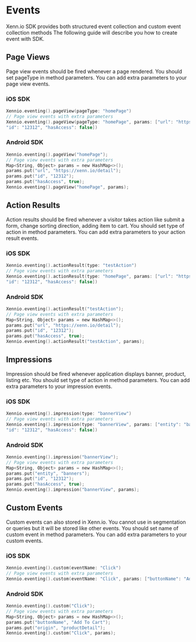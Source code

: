 # Events

Xenn.io SDK provides both structured event collection and custom event collection methods
The following guide will describe you how to create event with SDK.

## Page Views

Page view events should be fired whenever a page rendered. You should set pageType in method parameters.
You can add extra parameters to your page view events.

### iOS SDK

```swift
Xennio.eventing().pageView(pageType: "homePage")
// Page view events with extra parameters
Xennio.eventing().pageView(pageType: "homePage", params: ["url": "https://xenn.io/detail", 
"id": "12312", "hasAccess": false])
```

### Android SDK

```swift
Xennio.eventing().pageView("homePage");
// Page view events with extra parameters
Map<String, Object> params = new HashMap<>();
params.put("url", "https://xenn.io/detail");
params.put("id", "12312");
params.put("hasAccess", true);
Xennio.eventing().pageView("homePage", params);
```

## Action Results

Action results should be fired whenever a visitor takes action like submit a form, change sorting direction, adding item to cart. 
You should set type of action in method parameters. You can add extra parameters to your action result events.

### iOS SDK

```swift
Xennio.eventing().actionResult(type: "testAction")
// Page view events with extra parameters
Xennio.eventing().actionResult(type: "homePage", params: ["url": "https://xenn.io/detail", 
"id": "12312", "hasAccess": false])
```

### Android SDK

```swift
Xennio.eventing().actionResult("testAction");
// Page view events with extra parameters
Map<String, Object> params = new HashMap<>();
params.put("url", "https://xenn.io/detail");
params.put("id", "12312");
params.put("hasAccess", true);
Xennio.eventing().actionResult("testAction", params);
```

## Impressions

Impression should be fired whenever application displays banner, product, listing etc. 
You should set type of action in method parameters. You can add extra parameters to your impression events.

### iOS SDK

```swift
Xennio.eventing().impression(type: "bannerView")
// Page view events with extra parameters
Xennio.eventing().impression(type: "bannerView", params: ["entity": "banners", 
"id": "12312", "hasAccess": false])
```

### Android SDK

```swift
Xennio.eventing().impression("bannerView");
// Page view events with extra parameters
Map<String, Object> params = new HashMap<>();
params.put("entity", "banners");
params.put("id", "12312");
params.put("hasAccess", true);
Xennio.eventing().impression("bannerView", params);
```

## Custom Events

Custom events can also stored in Xenn.io. You cannot use in segmentation or queries but it will be stored like other events. 
You should set name of custom event in method parameters. You can add extra parameters to your custom events.

### iOS SDK

```swift
Xennio.eventing().custom(eventName: "Click")
// Page view events with extra parameters
Xennio.eventing().custom(eventName: "Click", params: ["buttonName": "Add To Cart", "origin": "productDetail"])
```

### Android SDK

```swift
Xennio.eventing().custom("Click");
// Page view events with extra parameters
Map<String, Object> params = new HashMap<>();
params.put("buttonName", "Add To Cart");
params.put("origin", "productDetail");
Xennio.eventing().custom("Click", params);
```
